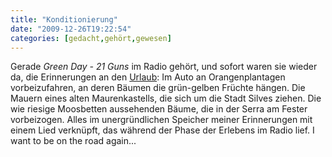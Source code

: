 ```yaml
---
title: "Konditionierung"
date: "2009-12-26T19:22:54"
categories: [gedacht,gehört,gewesen]
---
```


Gerade *Green Day - 21 Guns* im Radio gehört, und sofort waren sie wieder da, die Erinnerungen an den [Urlaub](/2009/11/29/sieben-tage-portugal/): Im Auto an Orangenplantagen vorbeizufahren, an deren Bäumen die grün-gelben Früchte hängen. Die Mauern eines alten Maurenkastells, die sich um die Stadt Silves ziehen. Die wie riesige Moosbetten aussehenden Bäume, die in der Serra am Fester vorbeizogen. Alles im unergründlichen Speicher meiner Erinnerungen mit einem Lied verknüpft, das während der Phase der Erlebens im Radio lief. I want to be on the road again...
